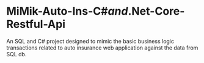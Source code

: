 # MiMik-Auto-Ins-C#_and_.Net-Core-Restful-Api
An SQL and C# project designed to mimic the basic business logic transactions related to auto insurance web application against the data from SQL db.
